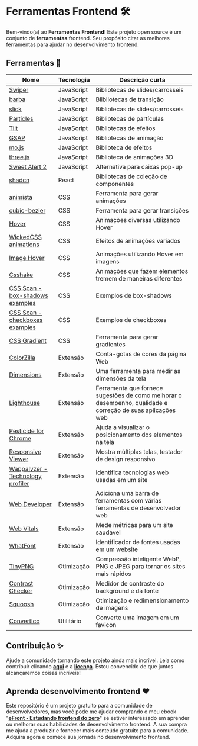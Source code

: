 # Ferramentas Frontend 🛠️

Bem-vindo(a) ao **Ferramentas Frontend**! Este projeto open source é um conjunto de **ferramentas** frontend. Seu propósito citar as melhores ferramentas para ajudar no desenvolvimento frontend.

## Ferramentas 🎉

| Nome | Tecnologia | Descrição curta |
| ------------- | ------------- | ------------- |
| [Swiper](https://swiperjs.com/) | JavaScript | Bibliotecas de slides/carrosseis |
| [barba](https://barba.js.org/) | JavaScript | Blibliotecas de transição |
| [slick](https://kenwheeler.github.io/slick/) | JavaScript | Bibliotecas de slides/carrosseis |
| [Particles](https://vincentgarreau.com/particles.js/) | JavaScript | Bibliotecas de partículas |
| [Tilt](https://gijsroge.github.io/tilt.js/) | JavaScript | Bibliotecas de efeitos |
| [GSAP](https://gsap.com/) | JavaScript | Bibliotecas de animação |
| [mo.js](https://mojs.github.io/) |JavaScript | Biblioteca de efeitos |
| [three.js](https://threejs.org/) |JavaScript | Biblioteca de animações 3D |
| [Sweet Alert 2](https://sweetalert2.github.io) |JavaScript | Alternativa para caixas pop-up |
| [shadcn](https://ui.shadcn.com/) | React |  Bibliotecas de coleção de componentes |
| [animista](https://animista.net/) | CSS | Ferramenta para gerar animações
| [cubic-bezier](https://cubic-bezier.com/#.17,.67,.83,.67) | CSS | Ferramenta para gerar transições
| [Hover](https://ianlunn.github.io/Hover/) | CSS | Animações diversas utilizando Hover |
| [WickedCSS animations](https://kristofferandreasen.github.io/wickedCSS/) | CSS | Efeitos de animações variados |
| [Image Hover](http://imagehover.io/) | CSS | Animações utilizando Hover em imagens |
| [Csshake](https://elrumordelaluz.github.io/csshake/) | CSS | Animações que fazem elementos tremem de maneiras diferentes |
| [CSS Scan - box-shadows examples](https://getcssscan.com/css-box-shadow-examples) | CSS | Exemplos de box-shadows |
| [CSS Scan - checkboxes examples](https://getcssscan.com/css-checkboxes-examples) | CSS | Exemplos de checkboxes |
| [CSS Gradient](https://cssgradient.io) | CSS | Ferramenta para gerar gradientes |
| [ColorZilla](https://chromewebstore.google.com/detail/colorzilla/bhlhnicpbhignbdhedgjhgdocnmhomnp?hl=pt-BR) | Extensão | Conta-gotas de cores da página Web
| [Dimensions](https://chrome.google.com/webstore/detail/baocaagndhipibgklemoalmkljaimfdj) | Extensão | Uma ferramenta para medir as dimensões da tela
| [Lighthouse](https://chromewebstore.google.com/detail/lighthouse/blipmdconlkpinefehnmjammfjpmpbjk) | Extensão | Ferramenta que fornece sugestões de como melhorar o desempenho, qualidade e correção de suas aplicações web
| [Pesticide for Chrome](https://chrome.google.com/webstore/detail/bakpbgckdnepkmkeaiomhmfcnejndkbi) | Extensão | Ajuda a visualizar o posicionamento dos elementos na tela
| [Responsive Viewer](https://chrome.google.com/webstore/detail/inmopeiepgfljkpkidclfgbgbmfcennb) | Extensão | Mostra múltiplas telas, testador de design responsivo
| [Wappalyzer - Technology profiler](https://chromewebstore.google.com/detail/wappalyzer-technology-pro/gppongmhjkpfnbhagpmjfkannfbllamg) | Extensão | Identifica tecnologias web usadas em um site
| [Web Developer](https://chromewebstore.google.com/detail/web-developer/bfbameneiokkgbdmiekhjnmfkcnldhhm?hl=pt-BR) | Extensão | Adiciona uma barra de ferramentas com várias ferramentas de desenvolvedor web
| [Web Vitals](https://chromewebstore.google.com/detail/web-vitals/ahfhijdlegdabablpippeagghigmibma) | Extensão | Mede métricas para um site saudável
| [WhatFont](https://chromewebstore.google.com/detail/whatfont/jabopobgcpjmedljpbcaablpmlmfcogm?hl=pt-BR) | Extensão | Identificador de fontes usadas em um website
| [TinyPNG](https://tinypng.com/) | Otimização | Compressão inteligente WebP, PNG e JPEG para tornar os sites mais rápidos
| [Contrast Checker](https://contrastchecker.com/) | Otimização | Medidor de contraste do background e da fonte
| [Squoosh](https://squoosh.app/) | Otimização | Otimização e redimensionamento de imagens
| [ConvertIco](https://convertico.com/) | Utilitário | Converte uma imagem em um favicon

## Contribuição ✨

Ajude a comunidade tornando este projeto ainda mais incrível. Leia como contribuir clicando **[aqui](https://github.com/iuricode/ferramentas-frontend/blob/main/CONTRIBUTING.md)** e a **[licença](https://github.com/iuricode/ferramentas-frontend/blob/main/LICENSE.md)**. Estou convencido de que juntos alcançaremos coisas incríveis!

## Aprenda desenvolvimento frontend ❤️

Este repositório é um projeto gratuito para a comunidade de desenvolvedores, mas você pode me ajudar comprando o meu ebook "**[eFront - Estudando frontend do zero](https://iuricode.com/efront)**" se estiver interessado em aprender ou melhorar suas habilidades de desenvolvimento frontend. A sua compra me ajuda a produzir e fornecer mais conteúdo gratuito para a comunidade. Adquira agora e comece sua jornada no desenvolvimento frontend.
